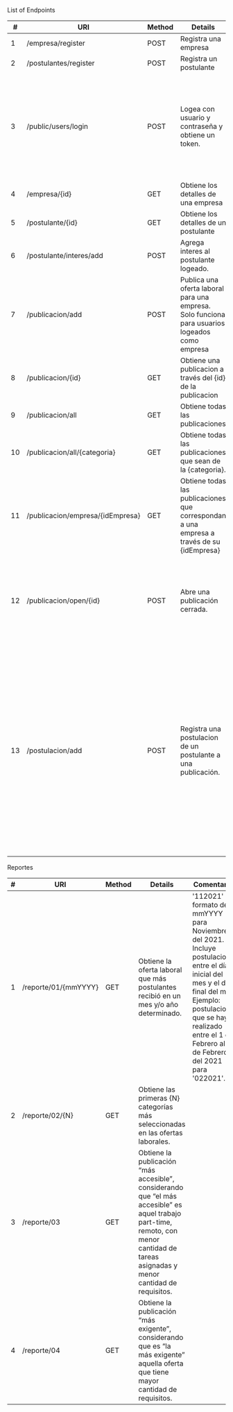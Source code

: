 List of Endpoints

| # | URI                                | Method | Details                                                                              				| Comentarios |
| - | ---------------------------------- | ------ | --------------------------------------------------------------------------------------------------- | ----------- |
| 1 | /empresa/register     		     | POST   | Registra una empresa                                                                                | |
| 2 | /postulantes/register 			 | POST   | Registra un postulante                                                                              | |
| 3 | /public/users/login 				 | POST   | Logea con usuario y contraseña y obtiene un token.                                                  | Recibe el bearer token, el cual identifica a la empresa o al postulante. Informa en la respuesta si el token pertenece a una empresa o no. |
| 4 | /empresa/{id}		 				 | GET	  | Obtiene los detalles de una empresa                                                                 ||
| 5 | /postulante/{id}		 			 | GET	  | Obtiene los detalles de un postulante                                                               ||
| 6 | /postulante/interes/add 			 | POST   | Agrega interes al postulante logeado.       														||
| 7 | /publicacion/add 					 | POST   | Publica una oferta laboral para una empresa. Solo funciona para usuarios logeados como empresa      | Se debe enviar el PublicacionVO en el body y el token bearer para identificar a la empresa. |
| 8 | /publicacion/{id}					 | GET    | Obtiene una publicacion a través del {id} de la publicacion                                         ||
| 9 | /publicacion/all					 | GET    | Obtiene todas las publicaciones							                                            ||
| 10 | /publicacion/all/{categoria}		 | GET    | Obtiene todas las publicaciones que sean de la {categoria}.							                ||
| 11 | /publicacion/empresa/{idEmpresa}  | GET    | Obtiene todas las publicaciones que correspondan a una empresa a través de su {idEmpresa}           ||
| 12 | /publicacion/open/{id}	 		 | POST   | Abre una publicación cerrada.                                       								| Solo puede abrirse si esta cerrada (y no abierta ni finalizada). Solo la empresa dueña de la publicación puede abrirla. |
| 13 | /postulacion/add	 				 | POST   | Registra una postulacion de un postulante a una publicación.                                        | La publicacion debe existir. El postulante debe existir. No debe el postulante ya estar postulado a la publicación. Sólo el mismo postulante loggeado puede postularse a una publicación (El token bearer debe coincidir con el id_postulante enviado en la request body.) |

Reportes

| # | URI                                | Method | Details                                                                              				| Comentarios |
| - | ---------------------------------- | ------ | --------------------------------------------------------------------------------------------------- | ----------- |
| 1 | /reporte/01/{mmYYYY}				 | GET    | Obtiene la oferta laboral que más postulantes recibió en un mes y/o año determinado.                | '112021' formato de mmYYYY para Noviembre del 2021. Incluye postulaciones entre el día inicial del mes y el día final del mes. Ejemplo: postulaciones que se hayan realizado entre el 1 de Febrero al 28 de Febrero del 2021 para '022021'. |
| 2 | /reporte/02/{N} 					 | GET    | Obtiene las primeras {N} categorías más seleccionadas en las ofertas laborales.                     ||
| 3 | /reporte/03 						 | GET    | Obtiene la publicación “más accesible”, considerando que “el más accesible” es aquel trabajo part-time, remoto, con menor cantidad de tareas asignadas y menor cantidad de requisitos. ||
| 4 | /reporte/04						 | GET    | Obtiene la publicación “más exigente”, considerando que es “la más exigente” aquella oferta que tiene mayor cantidad de requisitos. ||